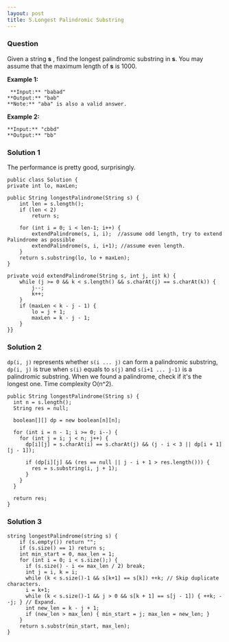 ```yaml
---
layout: post
title: 5.Longest Palindromic Substring
---
```

### Question
Given a string **s** , find the longest palindromic substring in **s**. You
may assume that the maximum length of **s** is 1000.

 **Example 1:**

    
    
     **Input:** "babad"
    **Output:** "bab"
    **Note:** "aba" is also a valid answer.
    

**Example 2:**

    
    
    **Input:** "cbbd"
    **Output:** "bb"
    

### Solution 1
The performance is pretty good, surprisingly.

    
    
    public class Solution {
    private int lo, maxLen;
    
    public String longestPalindrome(String s) {
    	int len = s.length();
    	if (len < 2)
    		return s;
    	
        for (int i = 0; i < len-1; i++) {
         	extendPalindrome(s, i, i);  //assume odd length, try to extend Palindrome as possible
         	extendPalindrome(s, i, i+1); //assume even length.
        }
        return s.substring(lo, lo + maxLen);
    }
    
    private void extendPalindrome(String s, int j, int k) {
    	while (j >= 0 && k < s.length() && s.charAt(j) == s.charAt(k)) {
    		j--;
    		k++;
    	}
    	if (maxLen < k - j - 1) {
    		lo = j + 1;
    		maxLen = k - j - 1;
    	}
    }}

### Solution 2
`dp(i, j)` represents whether `s(i ... j)` can form a palindromic substring,
`dp(i, j)` is true when `s(i)` equals to `s(j)` and `s(i+1 ... j-1)` is a
palindromic substring. When we found a palindrome, check if it's the longest
one. Time complexity O(n^2).

    
    
    public String longestPalindrome(String s) {
      int n = s.length();
      String res = null;
        
      boolean[][] dp = new boolean[n][n];
        
      for (int i = n - 1; i >= 0; i--) {
        for (int j = i; j < n; j++) {
          dp[i][j] = s.charAt(i) == s.charAt(j) && (j - i < 3 || dp[i + 1][j - 1]);
                
          if (dp[i][j] && (res == null || j - i + 1 > res.length())) {
            res = s.substring(i, j + 1);
          }
        }
      }
        
      return res;
    }

### Solution 3
    
    
    string longestPalindrome(string s) {
        if (s.empty()) return "";
        if (s.size() == 1) return s;
        int min_start = 0, max_len = 1;
        for (int i = 0; i < s.size();) {
          if (s.size() - i <= max_len / 2) break;
          int j = i, k = i;
          while (k < s.size()-1 && s[k+1] == s[k]) ++k; // Skip duplicate characters.
          i = k+1;
          while (k < s.size()-1 && j > 0 && s[k + 1] == s[j - 1]) { ++k; --j; } // Expand.
          int new_len = k - j + 1;
          if (new_len > max_len) { min_start = j; max_len = new_len; }
        }
        return s.substr(min_start, max_len);
    }


